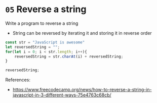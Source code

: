 # `05` Reverse a string

Write a program to reverse a string

- String can be reversed by iterating it and storing it in reverse order

```js 
const str = "JavaScript is awesome"
let reversedString = "";
for(let i = 0; i < str.length; i++){
    reversedString = str.charAt(i) + reversedString;
}

reversedString;                              
```

References:
- https://www.freecodecamp.org/news/how-to-reverse-a-string-in-javascript-in-3-different-ways-75e4763c68cb/